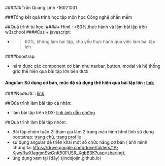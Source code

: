 ######Trần Quang Linh -16021031

###Tổng kết quá trình học tập môn học Công nghệ phần mềm

##Quá trình tự học: 
####+ Html : >80%,thực hành và làm bài tập trên w3school
####Css + javascript:
+ >60%, không làm bài tập, chủ yếu thực hành qua việc làm bài tập lớn

####boostrap:
+ nắm được các component cơ bản như navbar, button, modal và hệ thống grid thể hiện qua bài tập lớn bên dưới

#### Angular: Sử dụng cơ bản, mức độ sử dụng thể hiện qua bài tập lớn : [link](jindojojin.github.io)
####NodeJS: : [link](https://github.com/jindojojin/server_internship_web) 

##Qúa trình làm bài tập cá nhân: 
+ làm bài tập trên EDX: [link ảnh dẫn chứng](https://drive.google.com/drive/folders/1A-KjwyRwXfaggmSwGnK90PUSR_XgbB3K?usp=sharing)

##Quá trình làm bài tập nhóm: 
+ Bài tập nhóm tuần 2: tham gia làm 2 trang màn hình html tĩnh sử dụng bootstrap: [trang chủ](./tongket/1.html), [trang profile](./tongket/1-3.html)
+ sử dụng angular để triển khai một số chức năng cơ bản ( ảnh minh chứng tại https://drive.google.com/drive/folders/1A-KjwyRwXfaggmSwGnK90PUSR_XgbB3K?usp=sharing),
+ ứng dụng xem tại [đây] (jindojojin.github.io)